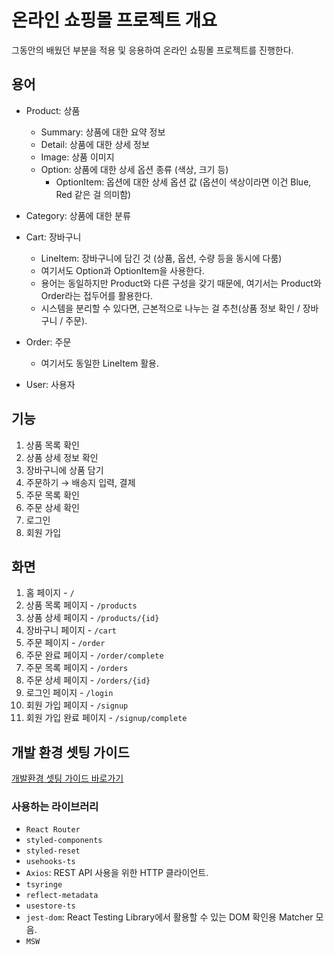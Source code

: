 # 온라인 쇼핑몰 프로젝트 개요

그동안의 배웠던 부분을 적용 및 응용하여 온라인 쇼핑몰 프로젝트를 진행한다.

## 용어

- Product: 상품
	- Summary: 상품에 대한 요약 정보
	- Detail: 상품에 대한 상세 정보
	- Image: 상품 이미지
	- Option: 상품에 대한 상세 옵션 종류 (색상, 크기 등)
		- OptionItem: 옵션에 대한 상세 옵션 값 (옵션이 색상이라면 이건 Blue, Red 같은 걸 의미함)

- Category: 상품에 대한 분류
- Cart: 장바구니
	- LineItem: 장바구니에 담긴 것 (상품, 옵션, 수량 등을 동시에 다룸)
	- 여기서도 Option과 OptionItem을 사용한다.
	- 용어는 동일하지만 Product와 다른 구성을 갖기 때문에, 여기서는 Product와 Order라는 접두어를 활용한다.
	- 시스템을 분리할 수 있다면, 근본적으로 나누는 걸 추천(상품 정보 확인 / 장바구니 / 주문).
- Order: 주문
	- 여기서도 동일한 LineItem 활용.
- User: 사용자

## 기능

1. 상품 목록 확인
2. 상품 상세 정보 확인
3. 장바구니에 상품 담기
4. 주문하기 → 배송지 입력, 결제
5. 주문 목록 확인
6. 주문 상세 확인
7. 로그인
8. 회원 가입

## 화면

1. 홈 페이지 - `/`
2. 상품 목록 페이지 - `/products`
3. 상품 상세 페이지 - `/products/{id}`
4. 장바구니 페이지 - `/cart`
5. 주문 페이지 - `/order`
6. 주문 완료 페이지 - `/order/complete`
7. 주문 목록 페이지 - `/orders`
8. 주문 상세 페이지 - `/orders/{id}`
9. 로그인 페이지 - `/login`
10. 회원 가입 페이지 - `/signup`
11. 회원 가입 완료 페이지 - `/signup/complete`

## 개발 환경 셋팅 가이드

[개발환경 셋팅 가이드 바로가기](https://github.com/megaptera-kr/textbook/tree/main/start-megaptera-shop-client)

### 사용하는 라이브러리

- `React Router`
- `styled-components`
- `styled-reset`
- `usehooks-ts`
- `Axios`: REST API 사용을 위한 HTTP 클라이언트.
- `tsyringe`
- `reflect-metadata`
- `usestore-ts`
- `jest-dom`: React Testing Library에서 활용할 수 있는 DOM 확인용 Matcher 모음.
- `MSW`